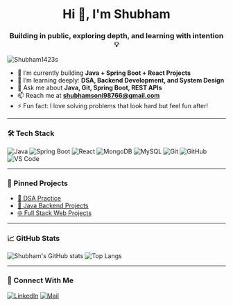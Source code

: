 <h1 align="center">Hi 👋, I'm Shubham</h1>
<h3 align="center">Building in public, exploring depth, and learning with intention 💡</h3>

<p align="left">
  <img src="https://komarev.com/ghpvc/?username=Shubham1423s&label=Profile%20views&color=0e75b6&style=flat" alt="Shubham1423s" />
</p>

- 🔭 I’m currently building **Java + Spring Boot + React Projects**
- 🌱 I’m learning deeply: **DSA, Backend Development, and System Design**
- 💬 Ask me about **Java, Git, Spring Boot, REST APIs**
- 📫 Reach me at **shubhamsoni98766@gmail.com**
- ⚡ Fun fact: I love solving problems that look hard but feel fun after!

---

### 🛠 Tech Stack

![Java](https://img.shields.io/badge/Java-ED8B00?style=for-the-badge&logo=java&logoColor=white)
![Spring Boot](https://img.shields.io/badge/SpringBoot-6DB33F?style=for-the-badge&logo=springboot&logoColor=white)
![React](https://img.shields.io/badge/React-20232A?style=for-the-badge&logo=react&logoColor=61DAFB)
![MongoDB](https://img.shields.io/badge/MongoDB-4EA94B?style=for-the-badge&logo=mongodb&logoColor=white)
![MySQL](https://img.shields.io/badge/MySQL-0DB7ED?style=for-the-badge&logo=mysql&logoColor=white)
![Git](https://img.shields.io/badge/Git-F05032?style=for-the-badge&logo=git&logoColor=white)
![GitHub](https://img.shields.io/badge/GitHub-181717?style=for-the-badge&logo=github&logoColor=white)
![VS Code](https://img.shields.io/badge/VSCode-007ACC?style=for-the-badge&logo=visual-studio-code&logoColor=white)

---

### 📌 Pinned Projects



- [🧠 DSA Practice](https://github.com/Shubham1423s/dsa-practice)
- [🚀 Java Backend Projects](https://github.com/Shubham1423s/backend-projects)
- [🌐 Full Stack Web Projects](https://github.com/Shubham1423s/fullstack-projects)

---

### 📈 GitHub Stats

![Shubham's GitHub stats](https://github-readme-stats.vercel.app/api?username=Shubham1423s&show_icons=true&theme=radical)
![Top Langs](https://github-readme-stats.vercel.app/api/top-langs/?username=Shubham1423s&layout=compact)

---

### 🔗 Connect With Me

[![LinkedIn](https://img.shields.io/badge/LinkedIn-blue?style=flat&logo=linkedin)](https://www.linkedin.com/in/shubham-soni-82a74321b/)
[![Mail](https://img.shields.io/badge/Email-D14836?style=flat&logo=gmail&logoColor=white)](mailto:your_shubhamsoni98766@gmail.com)

